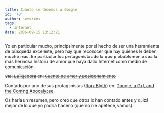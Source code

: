 ```yaml
---
title: Cuánto le debemos a Google
id: '78'
author: neverbot
tags:
  - Internet
date: 2006-09-15 13:12:21
---
```


Yo en particular mucho, principalmente por el hecho de ser una herramienta de búsqueda excelente, pero hay que reconocer que hay quienes le deben mucho más. En particular los protagonistas de la que probablemente sea la más hermosa historia de amor que haya dado Internet como medio de comunicación.

~~Vía: [LaTejedora](http://blogs.prisacom.com/latejedora/) en: [Cuento de amor y posicionamiento](http://blogs.prisacom.com/latejedora/?p=526)~~

Contado por uno de sus protagonistas ([Rory Blyth](http://neopoleon.com)) en: [Google, a Girl, and the Coming Apocalypse](https://www.neopoleon.com/blog/google-a-girl-and-the-coming-apocalypse/).

Os haría un resumen, pero creo que otros lo han contado antes y quizá mejor de lo que yo podría hacerlo (que no me apetece, vamos).